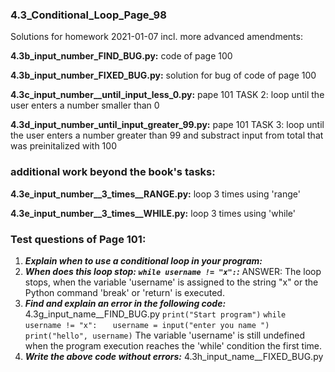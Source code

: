 ### 4.3_Conditional_Loop_Page_98
Solutions for homework 2021-01-07 incl. more advanced amendments:

**4.3b_input_number_FIND_BUG.py:** code of page 100

**4.3b_input_number_FIXED_BUG.py:** solution for bug of code of page 100

**4.3c_input_number__until_input_less_0.py:** pape 101 TASK 2: loop until the user enters a number smaller than 0

**4.3d_input_number_until_input_greater_99.py:** pape 101 TASK 3: loop until the user enters a number greater than 99 and substract input from total that was preinitalized with 100


### additional work beyond the book's tasks:
**4.3e_input_number__3_times__RANGE.py:** loop 3 times using 'range'

**4.3e_input_number__3_times__WHILE.py:** loop 3 times using 'while'


### Test questions of Page 101:
1. ***Explain when to use a conditional loop in your program:***
2. ***When does this loop stop: `while username != "x":`:*** ANSWER: The loop stops, when the variable 'username' is assigned to the string "x" or the Python command 'break' or 'return' is executed.
3. ***Find and explain an error in the following code:***
4.3g_input_name__FIND_BUG.py
`print("Start program")`
`while username != "x":`
`   username = input("enter you name ")`
`   print("hello", username)`
The variable 'username' is still undefined when the program execution reaches the 'while' condition the first time.
4. ***Write the above code without errors:***
4.3h_input_name__FIXED_BUG.py
